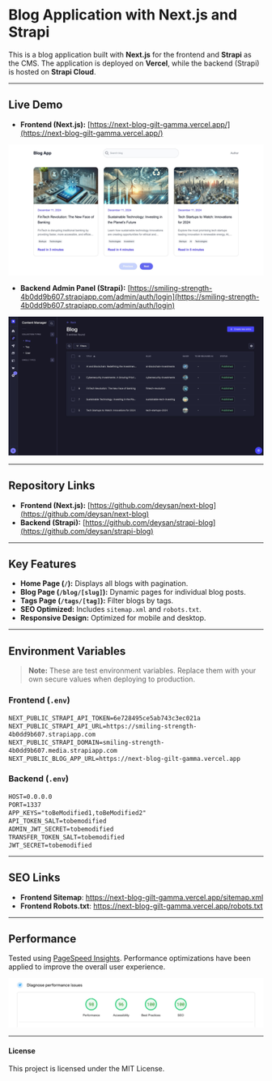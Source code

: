 # Blog Application with Next.js and Strapi

This is a blog application built with **Next.js** for the frontend and **Strapi** as the CMS. The application is deployed on **Vercel**, while the backend (Strapi) is hosted on **Strapi Cloud**.

---

## **Live Demo**

- **Frontend (Next.js):** [https://next-blog-gilt-gamma.vercel.app/](https://next-blog-gilt-gamma.vercel.app/)

![Client Side Screen](./public/clientSide.jpg)

- **Backend Admin Panel (Strapi):** [https://smiling-strength-4b0dd9b607.strapiapp.com/admin/auth/login](https://smiling-strength-4b0dd9b607.strapiapp.com/admin/auth/login)

![Admin Side Screen](./public/adminSide.jpg)

---

## **Repository Links**

- **Frontend (Next.js):** [https://github.com/deysan/next-blog](https://github.com/deysan/next-blog)
- **Backend (Strapi):** [https://github.com/deysan/strapi-blog](https://github.com/deysan/strapi-blog)

---

## **Key Features**

- **Home Page (`/`):** Displays all blogs with pagination.
- **Blog Page (`/blog/[slug]`):** Dynamic pages for individual blog posts.
- **Tags Page (`/tags/[tag]`):** Filter blogs by tags.
- **SEO Optimized:** Includes `sitemap.xml` and `robots.txt`.
- **Responsive Design:** Optimized for mobile and desktop.

---

## **Environment Variables**

> **Note:** These are test environment variables. Replace them with your own secure values when deploying to production.

### **Frontend (`.env`)**

```env
NEXT_PUBLIC_STRAPI_API_TOKEN=6e728495ce5ab743c3ec021a
NEXT_PUBLIC_STRAPI_API_URL=https://smiling-strength-4b0dd9b607.strapiapp.com
NEXT_PUBLIC_STRAPI_DOMAIN=smiling-strength-4b0dd9b607.media.strapiapp.com
NEXT_PUBLIC_BLOG_APP_URL=https://next-blog-gilt-gamma.vercel.app
```

### **Backend (`.env`)**

```
HOST=0.0.0.0
PORT=1337
APP_KEYS="toBeModified1,toBeModified2"
API_TOKEN_SALT=tobemodified
ADMIN_JWT_SECRET=tobemodified
TRANSFER_TOKEN_SALT=tobemodified
JWT_SECRET=tobemodified
```

---

## **SEO Links**

- **Frontend Sitemap**: https://next-blog-gilt-gamma.vercel.app/sitemap.xml
- **Frontend Robots.txt**: https://next-blog-gilt-gamma.vercel.app/robots.txt

---

## **Performance**

Tested using [PageSpeed Insights](https://pagespeed.web.dev/analysis/https-next-blog-gilt-gamma-vercel-app/jgtikaqnzt?form_factor=mobile). Performance optimizations have been applied to improve the overall user experience.

![Page Speed](./public/pagespeed.jpg)

---

#### **License**

This project is licensed under the MIT License.
